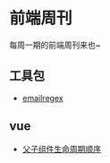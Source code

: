 # 前端周刊
每周一期的前端周刊来也~

## 工具包

* [emailregex](http://emailregex.com/)

## vue

* [父子组件生命周期顺序](https://juejin.cn/post/6844903805323051021)
